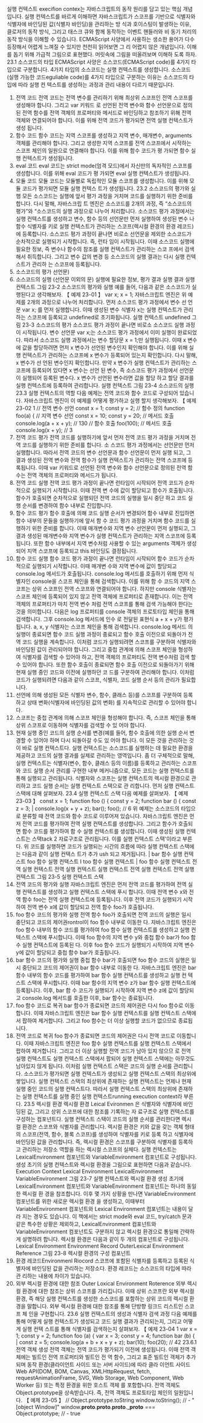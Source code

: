 실행 컨텍스트 execifion contex는 자바스크립트의 동작 원리를 담고 있는 핵심 개념입니다. 실행 컨텍스트를 바르게 이해하면 자바스크립트가 스코프를 기반으로 식별자와 식별자에 바인딩된 값(식별자 바인딩)을 관리하는 방 식과 호이스팅이 발생하는 이유, 클로저의 동작 방식, 그리고 태스크 큐와 함께 동작하는 이벤트 핸들러와 비 동기 처리의 동작 방식을 이해할 수 있습니다.
ECMAScript 사양에서 사용하는 생소한 용어가 다수 등장해서 어렵게 느껴질 수 있지만 천천히 읽어보면 그 리 어렵지 않은 개념입니다. 이해를 돕기 위해 가급적 그림으로 표현했다. 머릿속에 그림을 떠올려보며 이해하 도록 하자.
23.1 소스코드의 타입
ECMAScript 사양은 소스코드(ECMAScript code)를 4가지 타입으로 구분합니다. 4가지 타입의 소스코드는 실행 컨텍스트를 생성합니다.
소스코드(실행 가능한 코드eguliable code)를 4가지 타입으로 구분하는 이유는 소스코드의 타입에 따라 실행 컨 텍스트를 생성하는 과정과 관리 내용이 다르기 때문입니다.
1. 전역 코드 전역 코드는 전역 변수를 관리하기 위해 최상위 스코프인 전역 스코프를 생성해야 합니다. 그리고 var 키워드 로 선언된 전역 변수와 함수 선언문으로 정의된 전역 함수를 전역 객체의 프로퍼티와 메서드로 바인딩하고 참조하기 위해 전역 객체와 연결되어야 합니다. 이를 위해 전역 코드가 평가되면 전역 실행 컨텍스트가 생성 됩니다.
2. 함수 코드 함수 코드는 지역 스코프를 생성하고 지역 변수, 매개변수, arguments 객체를 관리해야 합니다. 그리고 생성한 지역 스코프를 전역 스코프에서 시작하는 스코프 체인의 일원으로 연결해야 합니다. 이를 위해 함수 코드가 평 가되면 함수 실행 컨텍스트가 생성됩니다.
3. eval 코드 eval 코드는 strict mode(엄격 모드)에서 자신만의 독자적인 스코프를 생성합니다. 이를 위해 eval 코드가 평 가되면 eval 실행 컨텍스트가 생성됩니다.
4. 모듈 코드 모듈 코드는 모듈별로 독립적인 모듈 스코프를 생성합니다. 이를 위해 모듈 코드가 평가되면 모듈 실행 컨텍스 트가 생성됩니다.
23.2 소스코드의 평가와 실행
모든 소스코드는 실행에 앞서 평가 과정을 거치며 코드를 실행하기 위한 준비를 합니다. 다시 말해, 자바스크립 트 엔진은 소스코드를 2개의 과정, 즉 “소스코드의 평가”와 “소스코드의 실행 과정으로 나누어 처리합니다. 소스코드 평가 과정에서는 실행 컨텍스트를 생성하고 변수, 함수 등의 선언문만 먼저 실행하여 생성된 변수 나 함수 식별자를 키로 실행 컨텍스트가 관리하는 스코프(렉시컬 환경의 환경 레코드)에 등록합니다.
소스코드 평가 과정이 끝나면 비로소 선언문을 제외한 소스코드가 순차적으로 실행되기 시작합니다. 즉, 런타 임이 시작됩니다. 이때 소스코드 실행에 필요한 정보, 즉 변수나 함수의 참조를 실행 컨텍스트가 관리하는 스코 프에서 검색해서 취득합니다. 그리고 변수 값의 변경 등 소스코드의 실행 결과는 다시 실행 컨텍스트가 관리하 는 스코프에 등록됩니다.
1. 소스코드의 평가
선언문)
2. 소스코드의 실행 (선언문 이외의 문)
실행에 필요한 정보,
평가 결과
실행 결과
실행 컨텍스트
그림 23-2 소스코드의 평가와 실행
예를 들어, 다음과 같은 소스코드가 실행된다고 생각해보자.
【 예제 23-01 】
var x; x = 1;
자바스크립트 엔진은 위 예제를 2개의 과정으로 나누어 처리합니다. 먼저 소스코드 평가 과정에서 변수 선 언문 var x; 를 먼저 실행합니다. 이때 생성된 변수 식별자 x는 실행 컨텍스트가 관리하는 스코프에 등록되고 undefined로 초기화됩니다.
실행 컨텍스트
undefined
그림 23-3 소스코드의 평가
소스코드 평가 과정이 끝나면 비로소 소스코드 실행 과정이 시작됩니다. 변수 선언문 var x;는 소스코드 평가 과정에서 이미 실행이 완료되었다. 따라서 소스코드 실행 과정에서는 변수 할당문 x = 1;만 실행됩니다. 이때 x 변수에 값을 할당하려면 먼저 x 변수가 선언된 변수인지 확인해야 합니다.
이를 위해 실행 컨텍스트가 관리하는 스코프에 x 변수가 등록되어 있는지 확인합니다. 다시 말해, x 변수가 선 언된 변수인지 확인합니다. 만약 x 변수가 실행 컨텍스트가 관리하는 스코프에 등록되어 있다면 x 변수는 선언 된 변수, 즉 소스코드 평가 과정에서 선언문이 실행되어 등록된 변수다. x 변수가 선언된 변수라면 값을 할당 하고 할당 결과를 실행 컨텍스트에 등록하여 관리합니다.
실행 컨텍스트
그림 23-4 소스코드의 실행
23.3 실행 컨텍스트의 역할
다음 예제는 전역 코드와 함수 코드로 구성되어 있습니다. 자바스크립트 엔진이 이 예제를 어떻게 평가하고 실행 할지 생각해보자.
【 예제 23-02 1
// 전역 변수 선언 const x = 1; const y = 2;
// 함수 정의 function foo(a) {
// 지역 변수 선언 const x = 10; const y = 20;
// 메서드 호출 console.log(a + x + y); // 130
// 함수 호출 foo(100);
// 메서드 호출 console.log(x + y); // 3
1. 전역 코드 평가
전역 코드를 실행하기에 앞서 먼저 전역 코드 평가 과정을 거치며 전역 코드를 실행하기 위한 준비를 합니다. 소 스코드 평가 과정에서는 선언문만 먼저 실행합니다. 따라서 전역 코드의 변수 선언문과 함수 선언문이 먼저 실행 되고, 그 결과 생성된 전역 변수와 전역 함수가 실행 컨텍스트가 관리하는 전역 스코프에 등록됩니다. 이때 var 키워드로 선언된 전역 변수와 함수 선언문으로 정의된 전역 함수는 전역 객체의 프로퍼티와 메서드가 됩니다.
2. 전역 코드 실행
전역 코드 평가 과정이 끝나면 런타임이 시작되어 전역 코드가 순차적으로 실행되기 시작합니다. 이때 전역 변 수에 값이 할당되고 함수가 호출됩니다. 함수가 호출되면 순차적으로 실행되던 전역 코드의 실행을 일시 중단 하고 코드 실행 순서를 변경하여 함수 내부로 진입합니다.
3. 함수 코드 평가 함수 호출에 의해 코드 실행 순서가 변경되어 함수 내부로 진입하면 함수 내부의 문들을 실행하기에 앞서 함 수 코드 평가 과정을 거치며 함수 코드를 실행하기 위한 준비를 합니다. 이때 매개변수와 지역 변수 선언문이 먼저 실행되고, 그 결과 생성된 매개변수와 지역 변수가 실행 컨텍스트가 관리하는 지역 스코프에 등록됩니다. 또한 함수 내부에서 지역 변수처럼 사용할 수 있는 arguments 객체가 생성되어 지역 스코프에 등록되고 this 바인딩도 결정됩니다.
4. 함수 코드 실행
함수 코드 평가 과정이 끝나면 런타임이 시작되어 함수 코드가 순차적으로 실행되기 시작합니다. 이때 매개변 수와 지역 변수에 값이 할당되고 console.log 메서드가 호출됩니다.
console.log 메서드를 호출하기 위해 먼저 식별자인 console을 스코프 체인을 통해 검색합니다. 이를 위해 함 수 코드의 지역 스코프는 상위 스코프인 전역 스코프와 연결되어야 합니다. 하지만 console 식별자는 스코프 체인에 등록되어 있지 않고 전역 객체에 프로퍼티로 존재합니다. 이는 전역 객체의 프로퍼티가 마치 전역 변수 처럼 전역 스코프를 통해 검색 가능해야 한다는 것을 의미합니다.
다음은 log 프로퍼티를 console 객체의 프로토타입 체인을 통해 검색합니다. 그후 console.log 메서드에 인수 로 전달된 표현식 a + x + y가 평가됩니다. a, x, y 식별자는 스코프 체인을 통해 검색합니다. console.log 메서드 의 실행이 종료되면 함수 코드 실행 과정이 종료되고 함수 호출 이전으로 되돌아가 전역 코드 실행을 계속합니다. 이처럼 코드가 실행되려면 스코프를 구분하여 식별자와 바인딩된 값이 관리되어야 합니다. 그리고 중첩 관계에 의해 스코프 체인을 형성하여 식별자를 검색할 수 있어야 하고, 전역 객체의 프로퍼티도 전역 변수처럼 검색 할 수 있어야 합니다.
또한 함수 호출이 종료되면 함수 호출 이전으로 되돌아가기 위해 현재 실행 중인 코드와 이전에 실행하던 코 드를 구분하여 관리해야 합니다. 이처럼 코드가 실행되려면 다음과 같이 스코프, 식별자, 코드 실행 순서 등의 관리가 필요합니다.
1. 선언에 의해 생성된 모든 식별자 변수, 함수, 클래스 등)를 스코프를 구분하여 등록하고 상태 변화(식별자에 바인딩된 값의 변화)
를 지속적으로 관리할 수 있어야 합니다.
2. 스코프는 중첩 관계에 의해 스코프 체인을 형성해야 합니다. 즉, 스코프 체인을 통해 상위 스코프로 이동하며 식별자를 검색할 수 있
어야 합니다.
3. 현재 실행 중인 코드의 실행 순서를 변경(예를 들어, 함수 호출에 의한 실행 순서 변경할 수 있어야 하며 다시 되돌아갈 수도 있
어야 합니다.
이 모든 것을 관리하는 것이 바로 실행 컨텍스트다. 실행 컨텍스트는 소스코드를 실행하는 데 필요한 환경을 제공하고 코드의 실행 결과를 실제로 관리하는 영역입니다.
좀 더 구체적으로 말해, 실행 컨텍스트는 식별자(변수, 함수, 클래스 등의 이름)를 등록하고 관리하는 스코프 와 코드 실행 순서 관리를 구현한 내부 메커니즘으로, 모든 코드는 실행 컨텍스트를 통해 실행되고 관리됩니다.
식별자와 스코프는 실행 컨텍스트의 렉시컬 환경으로 관리하고 코드 실행 순서는 실행 컨텍스트 스택으로 관 리합니다. 먼저 실행 컨텍스트 스택에 대해 살펴보자.
23.4 실행 컨텍스트 스택
다음 예제를 살펴보자.
【 예제 23-03 】
const x = 1;
function foo () {
const y = 2;
function bar () {
const z = 3; | console.log(x + y + z);
bar();
foo(); // 6
위 예제는 소스코드의 타입으로 분류할 때 전역 코드와 함수 코드로 이루어져 있습니다. 자바스크립트 엔진은 먼 저 전역 코드를 평가하여 전역 실행 컨텍스트를 생성합니다. 그리고 함수가 호출되면 함수 코드를 평가하여 함 수 실행 컨텍스트를 생성합니다.
이때 생성된 실행 컨텍스트는 스택tack 2 자료구조로 관리됩니다. 이를 실행 컨텍스트 스택'이라고 부른다. 위 코드를 실행하면 코드가 실행되는 시간의 흐름에 따라 실행 컨텍스트 스택에는 다음과 같이 실행 컨텍스 트가 추가 ush 되고 제거됩니다.
| bar 함수 실행 컨텍스트
foo 함수 실행 컨택스트
I too 함수 실행 컨텍스트
| foo 함수 실행 컨텍스트
전역 실행 컨텍스트
전역
실행 컨텍스트
실행 컨텍스트
전역 실행 컨텍스트
전역 실행 컨텍스트
그림 23-5 실행 컨텍스트 스택
1. 전역 코드의 평가와 실행 자바스크립트 엔진은 먼저 전역 코드를 평가하여 전역 실행 컨텍스트를 생성하고 실행 컨텍스트 스택에 푸시 합니다. 이때 전역 변수 x와 전역 함수 foo는 전역 실행 컨텍스트에 등록됩니다. 이후 전역 코드가 실행되기 시작 하여 전역 변수 x에 값이 할당되고 전역 함수 foo가 호출됩니다.
2. foo 함수 코드의 평가와 실행 전역 함수 foo가 호출되면 전역 코드의 실행은 일시 중단되고 코드의 제어권rontrol이 foo 함수 내부로 이동한 다. 자바스크립트 엔진은 foo 함수 내부의 함수 코드를 평가하여 foo 함수 실행 컨텍스트를 생성하고 실행 컨 텍스트 스택에 푸시합니다. 이때 foo 함수의 지역 변수 y와 중첩 함수 bar가 foo 함수 실행 컨텍스트에 등록된 다. 이후 foo 함수 코드가 실행되기 시작하여 지역 변수 y에 값이 할당되고 중첩 함수 bar가 호출됩니다.
3. bar 함수 코드의 평가와 실행 중첩 함수 bar가 호출되면 foo 함수 코드의 실행은 일시 중단되고 코드의 제어권이 bar 함수 내부로 이동한 다. 자바스크립트 엔진은 bar 함수 내부의 함수 코드를 평가하여 bar 함수 실행 컨텍스트를 생성하고 실행 컨 텍스트 스택에 푸시합니다. 이때 bar 함수의 지역 변수 z가 bar 함수 실행 컨텍스트에 등록됩니다. 이후, bar 함 수 코드가 실행되기 시작하여 지역 변수 z에 값이 할당되고 console.log 메서드를 호출한 이후, bar 함수는 종료됩니다.
4. foo 함수 코드로 복귀 bar 함수가 종료되면 코드의 제어권은 다시 foo 함수로 이동합니다. 이때 자바스크립트 엔진은 bar 함수 실행 컨텍스트를 실행 컨텍스트 스택에서 팝하여 제거합니다. 그리고 foo 함수는 더 이상 실행할 코드가 없으므로 종료됩니다.
5. 전역 코드로 복귀 foo 함수가 종료되면 코드의 제어권은 다시 전역 코드로 이동합니다. 이때 자바스크립트 엔진은 foo 함수 실행 컨텍스트를 실행 컨텍스트 스택에서 팝하여 제거합니다. 그리고 더 이상 실행할 전역 코드가 남아 있지 않으므 로 전역 실행 컨텍스트도 실행 컨텍스트 스택에서 팝되어 실행 컨텍스트 스택에는 아무것도 남아있지 않게 됩니다.
이처럼 실행 컨텍스트 스택은 코드의 실행 순서를 관리합니다. 소스코드가 평가되면 실행 컨텍스트가 생성되고 실행 컨텍스트 스택의 최상위에 쌓입니다. 실행 컨텍스트 스택의 최상위에 존재하는 실행 컨텍스트는 언제나 현재 실행 중인 코드의 실행 컨텍스트다. 따라서 실행 컨텍스트 스택의 최상위에 존재하는 실행 컨텍스트를 실행 중인 실행 컨텍스트running execution context라 부른다.
23.5 렉시컬 환경
렉시컬 환경 Leical Evironmen 은 식별자와 식별자에 바인딩된 값, 그리고 상위 스코프에 대한 참조를 기록하는 자 료구조로 실행 컨텍스트를 구성하는 컴포넌트다. 실행 컨텍스트 스택이 코드의 실행 순서를 관리한다면 렉시 컬 환경은 스코프와 식별자를 관리합니다.
렉시컬 환경은 키와 값을 갖는 객체 형태의 스코프(전역, 함수, 블록 스코프)를 생성하여 식별자를 키로 등록 하고 식별자에 바인딩된 값을 관리합니다. 즉, 렉시컬 환경은 스코프를 구분하여 식별자를 등록하고 관리하는 저장소 역할을 하는 렉시컬 스코프의 실체다. 실행 컨텍스트는 LexicalEnvironment 컴포넌트와 VariableEnvironment 컴포넌트로 구성됩니다. 생성 초기의 실행 컨텍스트와 렉시컬 환경을 그림으로 표현하면 다음과 같습니다.
Execution Context
Lexical Environment
LexicalEnvironment
VariableEnvironment
그림 23-7 실행 컨텍스트와 렉시컬 환경
생성 초기에 LexicalEnvironment 컴포넌트와 VariableEnvironment 컴포넌트는 하나의 동일한 렉시컬 환 경을 참조합니다. 이후 몇 가지 상황을 만나면 VariableEnvironment 컴포넌트를 위한 새로운 렉시컬 환경 을 생성하고, 이때부터 VariableEnvironment 컴포넌트와 Lexical Environment 컴포넌트는 내용이 달라 지는 경우도 있습니다. 이 책에서는 strict mode와 eval 코드, try/catch 문과 같은 특수한 상황은 제외하고, LexicalEnvironment 컴포넌트와 VariableEnvironment 컴포넌트도 구분하지 않고 렉시컬 환경으로 통일해 간략하게 설명하려 합니다.
렉시컬 환경은 다음과 같이 두 개의 컴포넌트로 구성됩니다.
Lexical Environment
Environment Record
OuterLexical Environment Reference
그림 23-8 렉시컬 환경의 구성 컴포넌트
1. 환경 레코드Environmenl Riocord
스코프에 포함된 식별자를 등록하고 등록된 식별자에 바인딩된 값을 관리하는 저장소다. 환경 레코드는 소스코드의 타입에 따라 관 리하는 내용에 차이가 있습니다.
2. 외부 렉시컬 환경에 대한 참조 Outer Loxical Environment Roterence
외부 렉시컬 환경에 대한 참조는 상위 스코프를 가리킵니다. 이때 상위 스코프란 외부 렉시컬 환경, 즉 해당 실행 컨텍스트를 생성한 소스코드를 포함하는 상위 코드의 렉시컬 환경을 말합니다. 외부 렉시컬 환경에 대한 참조를 통해 단방향 링크드 리스트인 스코프 체 인을 구현합니다.
23.6 실행 컨텍스트의 생성과 식별자 검색 과정
다음 예제를 통해 어떻게 실행 컨텍스트가 생성되고 코드 실행 결과가 관리되는지, 그리고 어떻게 실행 컨텍 스트를 통해 식별자를 검색하는지 살펴보자.
【 예제 23-04 1
var x = 1; const y = 2;
function foo (a) { var x = 3; const y = 4;
function bar (b) { | const z = 5;
console.log(a + b + x + y + z);
bar(10);
foo(20); // 42
23.6.1 전역 객체 생성 전역 객체는 전역 코드가 평가되기 이전에 생성됩니다. 이때 전역 객체에는 빌트인 전역 프로퍼티와 빌트인 전 역 함수, 그리고 표준 빌트인 객체가 추가되며 동작 환경(클라이언트 사이드 또는 서버 사이드)에 따라 클라 이언트 사이드 Web API(DOM, BOM, Canvas, XMLHttpRequest, fetch, requestAnimationFrame, SVG, Web Storage, Web Component, Web Worker 등) 또는 특정 환경을 위한 호스트 객체 를 포함합니다. 전역 객체도 Object.prototype을 상속받습니다. 즉, 전역 객체도 프로토타입 체인의 일원입니다.
【 예제 23-05 】
// Object.prototype.toString window.toString(); // - "[object Window]"
window.__proto__.__proto__.__proto__.___proto__ === Object.prototype; // - true
